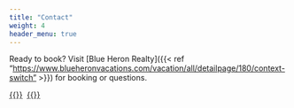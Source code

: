 ```yaml
---
title: "Contact"
weight: 4
header_menu: true
---
```


Ready to book? Visit [Blue Heron Realty]({{< ref “https://www.blueheronvacations.com/vacation/all/detailpage/180/context-switch” >}}) for booking or questions.


[{{<icon class="fa fa-envelope">}}](mailto:sarah@funkventuresnc.com)&nbsp;&nbsp;[{{<icon class="fa fa-instagram">}}](https://www.instagram.com/contextswitch.ocracoke/)